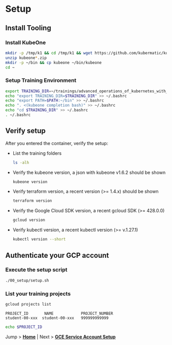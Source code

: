 # Setup

## Install Tooling

### Install KubeOne

```bash
mkdir -p /tmp/k1 && cd /tmp/k1 && wget https://github.com/kubermatic/kubeone/releases/download/v1.6.2/kubeone_1.6.2_linux_amd64.zip
unzip kubeone*.zip
mkdir -p ~/bin && cp kubeone ~/bin/kubeone
cd ~
```

### Setup Training Environment

```bash
export TRAINING_DIR=~/trainings/advanced_operations_of_kubernetes_with_kubeone
echo "export TRAINING_DIR=$TRAINING_DIR" >> ~/.bashrc
echo "export PATH=$PATH:~/bin" >> ~/.bashrc
echo ". <(kubeone completion bash)" >> ~/.bashrc
echo "cd $TRAINING_DIR" >> ~/.bashrc
. ~/.bashrc
```

## Verify setup

After you entered the container, verify the setup:

* List the training folders
  ```bash
  ls -alh
  ```

* Verify the kubeone version, a json with kubeone v1.6.2 should be shown
  ```bash
  kubeone version
  ```

* Verify terraform version, a recent version (>= 1.4.x) should be shown
  ```bash
  terraform version
  ```

* Verify the Google Cloud SDK version, a recent gcloud SDK (>= 428.0.0)
  ```bash
  gcloud version
  ```

* Verify kubectl version, a recent kubectl version (>= v.1.27.1)
  ```bash
  kubectl version --short
  ```

## Authenticate your GCP account

### Execute the setup script

```bash
./00_setup/setup.sh
```

### List your training projects

```bash
gcloud projects list
```

```text
PROJECT_ID       NAME            PROJECT_NUMBER
student-00-xxx  student-00-xxx   999999999999
```

```bash
echo $PROJECT_ID
```

Jump > [**Home**](../README.md) | Next > [**GCE Service Account Setup**](../01_create-cloud-credentials/README.md)